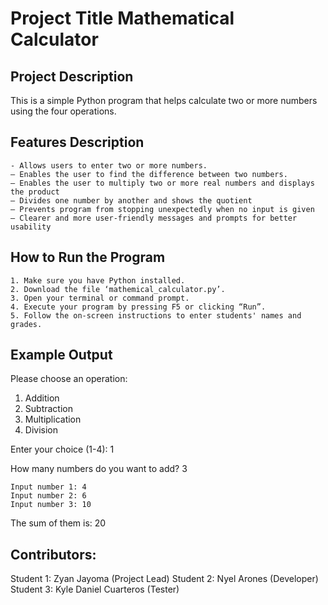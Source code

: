 # Project Title Mathematical Calculator

## Project Description
This is a simple Python program that helps calculate two or more numbers using the four operations.

## Features Description
	- Allows users to enter two or more numbers.
	– Enables the user to find the difference between two numbers.
	– Enables the user to multiply two or more real numbers and displays the product
	– Divides one number by another and shows the quotient
	– Prevents program from stopping unexpectedly when no input is given
	– Clearer and more user-friendly messages and prompts for better usability

## How to Run the Program
	1. Make sure you have Python installed.
	2. Download the file ‘mathemical_calculator.py’.
	3. Open your terminal or command prompt.
	4. Execute your program by pressing F5 or clicking “Run”.
	5. Follow the on-screen instructions to enter students' names and grades.

## Example Output
Please choose an operation:
1. Addition
2. Subtraction
3. Multiplication
4. Division

Enter your choice (1-4): 1

How many numbers do you want to add? 3

	Input number 1: 4
	Input number 2: 6
	Input number 3: 10

The sum of them is: 20

## Contributors:
Student 1: Zyan Jayoma (Project Lead)
Student 2: Nyel Arones (Developer)
Student 3: Kyle Daniel Cuarteros (Tester)
